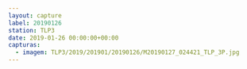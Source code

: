 ```yaml
---
layout: capture
label: 20190126
station: TLP3
date: 2019-01-26 00:00:00+00:00
capturas:
  - imagem: TLP3/2019/201901/20190126/M20190127_024421_TLP_3P.jpg
---
```

